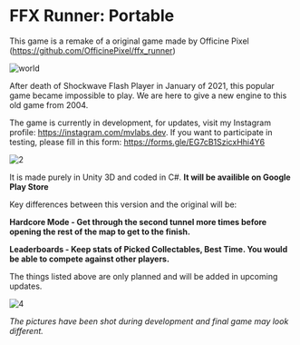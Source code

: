 # FFX Runner: Portable
This game is a remake of a original game made by Officine Pixel
(https://github.com/OfficinePixel/ffx_runner)

![world](https://user-images.githubusercontent.com/60174217/198898196-c607e50f-19f6-4b48-a378-41ec52d88dc9.png)


After death of Shockwave Flash Player in January of 2021, this popular game became impossible to play. We are here to give a new engine to this old game from 2004.

The game is currently in development, for updates, visit my Instagram profile: https://instagram.com/mvlabs.dev.
If you want to participate in testing, please fill in this form: https://forms.gle/EG7cB1SzicxHhi4Y6

![2](https://user-images.githubusercontent.com/60174217/196505680-d098d509-843b-4df6-a896-f1454959758a.png)

It is made purely in Unity 3D and coded in C#.
**It will be availible on Google Play Store**

Key differences between this version and the original will be:

**Hardcore Mode - Get through the second tunnel more times before opening the rest of the map to get to the finish.**

**Leaderboards - Keep stats of Picked Collectables, Best Time. You would be able to compete against other players.**

The things listed above are only planned and will be added in upcoming updates.

![4](https://user-images.githubusercontent.com/60174217/196507339-245726e7-b309-4588-aaa6-9888d919dddb.png)

*The pictures have been shot during development and final game may look different.*
